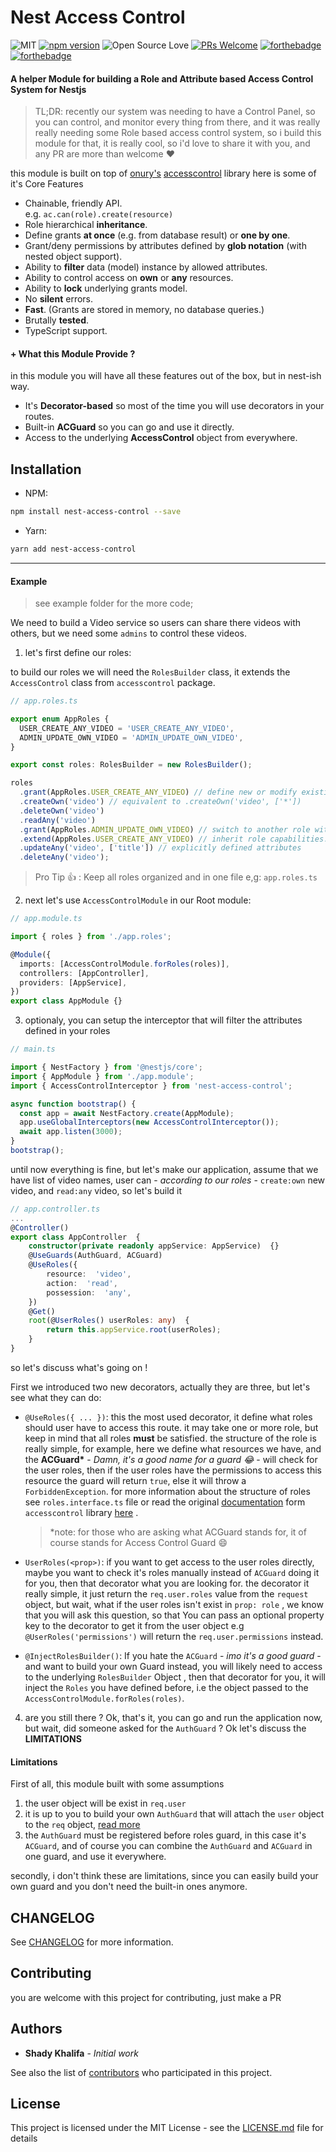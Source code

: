# Nest Access Control


![MIT](https://img.shields.io/cocoapods/l/AFNetworking.svg?style=flat-square)
[![npm version](https://badge.fury.io/js/nest-access-control.svg)](https://badge.fury.io/js/nest-access-control)
![Open Source Love](https://badges.frapsoft.com/os/v1/open-source.svg?v=102)
[![PRs Welcome](https://img.shields.io/badge/PRs-welcome-brightgreen.svg?style=flat-square)](http://makeapullrequest.com)
[![forthebadge](https://forthebadge.com/images/badges/built-with-love.svg)](https://forthebadge.com)
[![forthebadge](https://forthebadge.com/images/badges/uses-badges.svg)](https://forthebadge.com)

#### A helper Module for building a Role and Attribute based Access Control System for Nestjs

> TL;DR: recently our system was needing to have a Control Panel, so you can control, and monitor every thing from there, and it was really really needing some Role based access control system, so i build this module for that, it is really cool, so i'd love to share it with you, and any PR are more than welcome :heart:

this module is built on top of [onury's](https://github.com/onury) [accesscontrol](https://github.com/onury/accesscontrol) library
here is some of it's Core Features

* Chainable, friendly API.  
  e.g. `ac.can(role).create(resource)`
* Role hierarchical **inheritance**.
* Define grants **at once** (e.g. from database result) or **one by one**.
* Grant/deny permissions by attributes defined by **glob notation** (with nested object support).
* Ability to **filter** data (model) instance by allowed attributes.
* Ability to control access on **own** or **any** resources.
* Ability to **lock** underlying grants model.
* No **silent** errors.
* **Fast**. (Grants are stored in memory, no database queries.)
* Brutally **tested**.
* TypeScript support.

#### + What this Module Provide ?

in this module you will have all these features out of the box, but in nest-ish way.

* It's **Decorator-based** so most of the time you will use decorators in your routes.
* Built-in **ACGuard** so you can go and use it directly.
* Access to the underlying **AccessControl** object from everywhere.

## Installation

* NPM:

```bash
npm install nest-access-control --save
```

* Yarn:

```bash
yarn add nest-access-control
```

---

#### Example

> see example folder for the more code;

We need to build a Video service so users can share there videos with others, but we need some `admins` to control these videos.

1.  let's first define our roles:

to build our roles we will need the `RolesBuilder` class, it extends the `AccessControl` class from `accesscontrol` package.

```ts
// app.roles.ts

export enum AppRoles {
  USER_CREATE_ANY_VIDEO = 'USER_CREATE_ANY_VIDEO',
  ADMIN_UPDATE_OWN_VIDEO = 'ADMIN_UPDATE_OWN_VIDEO',
}

export const roles: RolesBuilder = new RolesBuilder();

roles
  .grant(AppRoles.USER_CREATE_ANY_VIDEO) // define new or modify existing role. also takes an array.
  .createOwn('video') // equivalent to .createOwn('video', ['*'])
  .deleteOwn('video')
  .readAny('video')
  .grant(AppRoles.ADMIN_UPDATE_OWN_VIDEO) // switch to another role without breaking the chain
  .extend(AppRoles.USER_CREATE_ANY_VIDEO) // inherit role capabilities. also takes an array
  .updateAny('video', ['title']) // explicitly defined attributes
  .deleteAny('video');
```

> Pro Tip :+1: : Keep all roles organized and in one file e,g: `app.roles.ts`

2.  next let's use `AccessControlModule` in our Root module:

```ts
// app.module.ts

import { roles } from './app.roles';

@Module({
  imports: [AccessControlModule.forRoles(roles)],
  controllers: [AppController],
  providers: [AppService],
})
export class AppModule {}
```

3.  optionaly, you can setup the interceptor that will filter the attributes defined in your roles

```ts
// main.ts

import { NestFactory } from '@nestjs/core';
import { AppModule } from './app.module';
import { AccessControlInterceptor } from 'nest-access-control';

async function bootstrap() {
  const app = await NestFactory.create(AppModule);
  app.useGlobalInterceptors(new AccessControlInterceptor());
  await app.listen(3000);
}
bootstrap();
```

until now everything is fine, but let's make our application,
assume that we have list of video names, user can - _according to our roles_ - `create:own` new video, and `read:any` video, so let's build it

```ts
// app.controller.ts
...
@Controller()
export class AppController  {
	constructor(private readonly appService: AppService)  {}
	@UseGuards(AuthGuard, ACGuard)
	@UseRoles({
		resource:  'video',
		action:  'read',
		possession:  'any',
	})
	@Get()
	root(@UserRoles() userRoles: any)  {
		return this.appService.root(userRoles);
	}
}
```

so let's discuss what's going on !

First we introduced two new decorators, actually they are three, but let's see what they can do:

* `@UseRoles({ ... })`: this the most used decorator, it define what roles should user have to access this route.
  it may take one or more role, but keep in mind that all roles **must** be satisfied.
  the structure of the role is really simple, for example, here we define what resources we have, and the **ACGuard\*** - _Damn, it's a good name for a guard :joy:_ - will check for the user roles, then if the user roles have the permissions to access this resource the guard will return `true`, else it will throw a `ForbiddenException`.
  for more information about the structure of roles see `roles.interface.ts` file or read the original [documentation](https://onury.io/accesscontrol/) form `accesscontrol` library [here](https://onury.io/accesscontrol/?api=ac#AccessControl~IQueryInfo) .
  > \*note: for those who are asking what ACGuard stands for, it of course stands for Access Control Guard :smile:

- `UserRoles(<prop>)`: if you want to get access to the user roles directly, maybe you want to check it's roles manually instead of `ACGuard` doing it for you, then that decorator what you are looking for.
  the decorator it really simple, it just return the `req.user.roles` value from the `request` object, but wait, what if the user roles isn't exist in `prop: role` , we know that you will ask this question, so that You can pass an optional property key to the decorator to get it from the user object e.g `@UserRoles('permissions')` will return the `req.user.permissions` instead.

- `@InjectRolesBuilder()`: If you hate the `ACGuard` - _imo it's a good guard_ - and want to build your own Guard instead, you will likely need to access to the underlying `RolesBuilder` Object , then that decorator for you, it will inject the `Roles` you have defined before, i.e the object passed to the `AccessControlModule.forRoles(roles)`.

4.  are you still there ? Ok, that's it, you can go and run the application now, but wait, did someone asked for the `AuthGuard` ?
    Ok let's discuss the **LIMITATIONS**

#### Limitations

First of all, this module built with some assumptions

1.  the user object will be exist in `req.user`
2.  it is up to you to build your own `AuthGuard` that will attach the `user` object to the `req` object, [read more](https://docs.nestjs.com/guards)
3.  the `AuthGuard` must be registered before roles guard, in this case it's `ACGuard`, and of course you can combine the `AuthGuard` and `ACGuard` in one guard, and use it everywhere.

secondly, i don't think these are limitations, since you can easily build your own guard and you don't need the built-in ones anymore.

## CHANGELOG

See [CHANGELOG](CHANGELOG.md) for more information.

## Contributing

you are welcome with this project for contributing, just make a PR

## Authors

* **Shady Khalifa** - _Initial work_

See also the list of [contributors](https://github.com/shekohex/nest-access-control/contributors) who participated in this project.

## License

This project is licensed under the MIT License - see the [LICENSE.md](LICENSE.md) file for details
